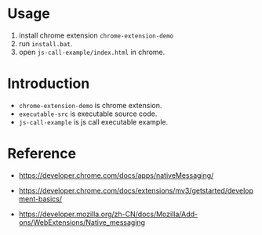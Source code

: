 # Usage
1. install chrome extension `chrome-extension-demo`
1. run `install.bat`.
1. open `js-call-example/index.html` in chrome.

# Introduction
- `chrome-extension-demo` is chrome extension.
- `executable-src` is executable source code.
- `js-call-example` is js call executable example.

# Reference
- https://developer.chrome.com/docs/apps/nativeMessaging/
- https://developer.chrome.com/docs/extensions/mv3/getstarted/development-basics/

- https://developer.mozilla.org/zh-CN/docs/Mozilla/Add-ons/WebExtensions/Native_messaging
